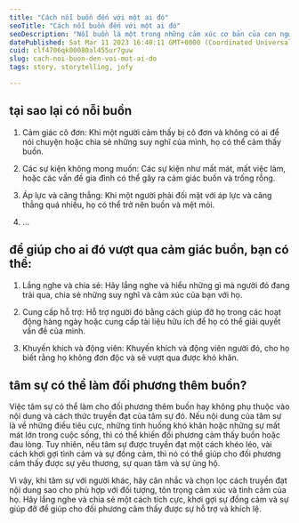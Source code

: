 ```yaml
---
title: "Cách nỗi buồn đến với một ai đó"
seoTitle: "Cách nỗi buồn đến với một ai đó"
seoDescription: "Nỗi buồn là một trong những cảm xúc cơ bản của con người và có thể xảy ra trong nhiều tình huống khác nhau."
datePublished: Sat Mar 11 2023 16:40:11 GMT+0000 (Coordinated Universal Time)
cuid: clf4706qk00080al455ur7guw
slug: cach-noi-buon-den-voi-mot-ai-do
tags: story, storytelling, jofy

---
```


## tại sao lại có nỗi buồn

1. Cảm giác cô đơn: Khi một người cảm thấy bị cô đơn và không có ai để nói chuyện hoặc chia sẻ những suy nghĩ của mình, họ có thể cảm thấy buồn.
    
2. Các sự kiện không mong muốn: Các sự kiện như mất mát, mất việc làm, hoặc các vấn đề gia đình có thể gây ra cảm giác buồn và trống rỗng.
    
3. Áp lực và căng thẳng: Khi một người phải đối mặt với áp lực và căng thẳng quá nhiều, họ có thể trở nên buồn và mệt mỏi.
    
4. ...
    

## để giúp cho ai đó vượt qua cảm giác buồn, bạn có thể:

1. Lắng nghe và chia sẻ: Hãy lắng nghe và hiểu những gì mà người đó đang trải qua, chia sẻ những suy nghĩ và cảm xúc của bạn với họ.
    
2. Cung cấp hỗ trợ: Hỗ trợ người đó bằng cách giúp đỡ họ trong các hoạt động hàng ngày hoặc cung cấp tài liệu hữu ích để họ có thể giải quyết vấn đề của mình.
    
3. Khuyến khích và động viên: Khuyến khích và động viên người đó, cho họ biết rằng họ không đơn độc và sẽ vượt qua được khó khăn.
    

## tâm sự có thể làm đối phương thêm buồn?

Việc tâm sự có thể làm cho đối phương thêm buồn hay không phụ thuộc vào nội dung và cách thức truyền đạt của tâm sự đó. Nếu nội dung của tâm sự là về những điều tiêu cực, những tình huống khó khăn hoặc những sự mất mát lớn trong cuộc sống, thì có thể khiến đối phương cảm thấy buồn hoặc đau lòng. Tuy nhiên, nếu tâm sự được truyền đạt một cách khéo léo, vài cách khơi gợi tình cảm và sự đồng cảm, thì nó có thể giúp cho đối phương cảm thấy được sự yêu thương, sự quan tâm và sự ủng hộ.

Vì vậy, khi tâm sự với người khác, hãy cân nhắc và chọn lọc cách truyền đạt nội dung sao cho phù hợp với đối tượng, tôn trọng cảm xúc và tình cảm của họ. Hãy lắng nghe và chia sẻ một cách tích cực, khơi gợi sự đồng cảm và sự giúp đỡ để giúp cho đối phương cảm thấy được sự hỗ trợ và khích lệ.